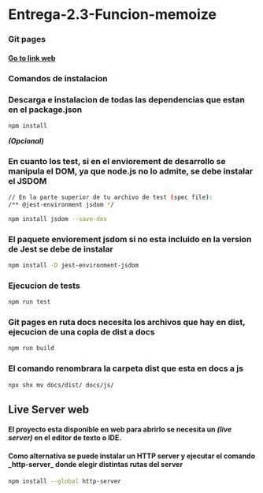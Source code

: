 # Entrega-2.3-Funcion-memoize
### Git pages
#### [Go to link web](https://r4kogama.github.io/Entrega-2.3-Funcio-memoize/)

### Comandos de instalacion


### Descarga e instalacion de todas las dependencias que estan en el package.json

```sh
npm install 
```

***(Opcional)***
### En cuanto los test, si en el enviorement de desarrollo se manipula el DOM, ya que node.js no lo admite, se debe instalar el JSDOM 
```sh
// En la parte superior de tu archivo de test (spec file):
/** @jest-environment jsdom */

npm install jsdom --save-dev

```

### El paquete enviorement jsdom si no esta incluido en la version de Jest se debe de instalar
```sh
npm install -D jest-environment-jsdom

```

### Ejecucion de tests

```sh
npm run test
```

### Git pages en ruta docs necesita los archivos que hay en dist, ejecucion de una copia de dist a docs

```sh
npm run build
```

### El comando renombrara la carpeta dist  que esta en docs a js

```sh
npx shx mv docs/dist/ docs/js/  
```


## Live Server web

#### El proyecto esta disponible en web para abrirlo se necesita un ***(live server)*** en el editor de texto o IDE.

#### Como alternativa se puede instalar un HTTP server y ejecutar el comando \_http-server\_ donde elegir distintas rutas del server

```sh
npm install --global http-server
```
